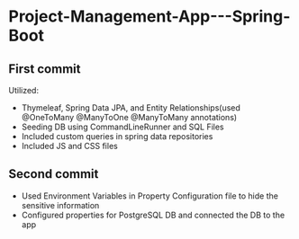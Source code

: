 # Project-Management-App---Spring-Boot


First commit
-----------

Utilized:

- Thymeleaf, Spring Data JPA, and Entity Relationships(used @OneToMany @ManyToOne @ManyToMany annotations)
- Seeding DB using CommandLineRunner and SQL Files
- Included custom queries in spring data repositories  
- Included JS and CSS files

Second commit
-------------

- Used Environment Variables in Property Configuration file to hide the sensitive information
- Configured properties for PostgreSQL DB and connected the DB to the app
